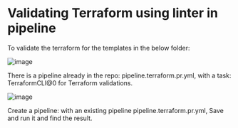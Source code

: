 
# Validating Terraform using linter in pipeline
To validate the terraform for the templates in the below folder:

![image](https://github.com/damayantiazure/pipeline_terraform_linter/assets/92169356/74d396ce-74e0-494d-9217-1805ec8e00f6)


There is a pipeline already in the repo:
pipeline.terraform.pr.yml, with a task: TerraformCLI@0 for Terraform validations.

![image](https://github.com/damayantiazure/pipeline_terraform_linter/assets/92169356/05dd52c2-1698-44d5-b0c9-0a9aaa9aaf4a)

Create a pipeline: with an existing pipeline pipeline.terraform.pr.yml, Save and run it and find the result.

